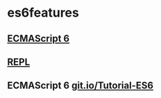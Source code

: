 # es6features

## [ECMAScript 6](https://babeljs.io/docs/learn-es2015/)

## [REPL](https://babeljs.io/repl/)


## ECMAScript 6 [git.io/Tutorial-ES6](https://git.io/vPm7k)

